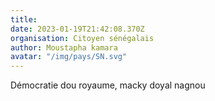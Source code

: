 ```yaml
---
title: 
date: 2023-01-19T21:42:08.370Z
organisation: Citoyen sénégalais 
author: Moustapha kamara
avatar: "/img/pays/SN.svg"
---
```


Démocratie dou royaume, macky doyal nagnou
